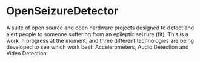 OpenSeizureDetector
===================

A suite of open source and open hardware projects designed to detect and alert people to someone suffering from an epileptic seizure (fit).   This is a work in progress at the moment, and three different technologies are being developed to see which work best: Accelerometers, Audio Detection and Video Detection.